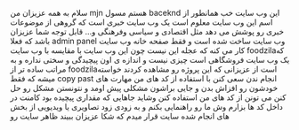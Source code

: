 سلام به همه عزیزان من mjn هستم مسول baceknd این وب سایت 
خب همانطور از اسم این وب سایت معلوم است یک وب سایت خبری است  که گروهی از موضوعات خبری رو پوشش می دهد  مثل اقتصادی و سیاسی وفرهنگی و...
قابل توجه شما عزیزان باشد که فعلا admin panel وب سایت ساخت شده است و فقط صفحه خانه وب سایت کار می کنه
که عجله این نیست چون این وب سایت با مقایسه با وب سایت  foodzilaکه یک وب سایت فروشگاهی است چیزی نیست و اندازه ی اون پیچیدگی و سختی  نداره و به مراتب ساده تر از foodzilaاست 
از عزیزانی که این پروژه رو مشاهده کردند خواسته میشه که فقط  copy past انجام ندن سعی  کنن با استفاده از کد های من مهارت های خودشون رو افزاش بدن و جایی براشون مشکلی پیش اومد و نتونستن مشکل رو حل کنن 
می تونن از کد های من استفاده کنن
وشاید جاهایی که مقداری  پیچیده بود  کامنت در داخل کد ها بزارم وش ما رو راهنمایی بکنم
و به زودی زود تصاویری یا ویدیویی از بخش های انجام شده سایت قرار میدم که شکا عزیزان ببیند  ظاهر سایت رو
